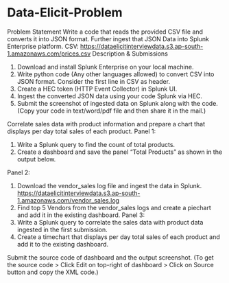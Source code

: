 # Data-Elicit-Problem

Problem Statement
Write a code that reads the provided CSV file and converts it into JSON format. Further ingest that
JSON Data into Splunk Enterprise platform.
CSV: https://dataelicitinterviewdata.s3.ap-south-1.amazonaws.com/prices.csv
Description & Submissions
1) Download and install Splunk Enterprise on your local machine.
2) Write python code (Any other languages allowed) to convert CSV into JSON format. Consider
the first line in CSV as header.
3) Create a HEC token (HTTP Event Collector) in Splunk UI.
4) Ingest the converted JSON data using your code Splunk via HEC.
5) Submit the screenshot of ingested data on Splunk along with the code. (Copy your code in
text/word/pdf file and then share it in the mail.)

Correlate sales data with product information and prepare a chart that displays per day total
sales of each product.
Panel 1:
1) Write a Splunk query to find the count of total products.
2) Create a dashboard and save the panel “Total Products” as shown in the output below.

Panel 2:
1) Download the vendor_sales log file and ingest the data in Splunk.
https://dataelicitinterviewdata.s3.ap-south-1.amazonaws.com/vendor_sales.log
2) Find top 5 Vendors from the vendor_sales logs and create a piechart and add it in the existing
dashboard.
Panel 3:
1) Write a Splunk query to correlate the sales data with product data ingested in the first
submission.
2) Create a timechart that displays per day total sales of each product and add it to the existing
dashboard.

Submit the source code of dashboard and the output screenshot.
(To get the source code > Click Edit on top-right of dashboard > Click on Source button and copy the
XML code.)
